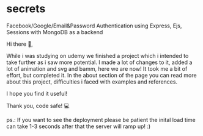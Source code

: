 # secrets
Facebook/Google/Email&amp;Password Authentication using Express, Ejs, Sessions with MongoDB as a backend

Hi there 👋,

While i was studying on udemy we finished a project which i intended to take further as i saw more potential. 
I made a lot of changes to it, added a lot of animation and svg and bamm, here we are now! It took me a bit of effort, 
but completed it. In the about section of the page you can read more about this project, difficulties i 
faced with examples and references. 

I hope you find it useful!

Thank you, code safe! 💻


ps.: If you want to see the deployment please be patient the inital load time can take 1-3 seconds after that the server will ramp up! :) 
